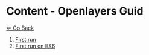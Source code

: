 # Content - Openlayers Guid

[⇐ Go Back](/)

1. [First run](begginer/first-run.md)
1. [First run on ES6](begginer/first-run-es6.md)

